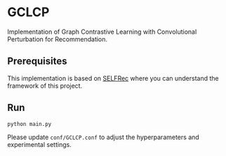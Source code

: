 # GCLCP
Implementation of Graph Contrastive Learning with Convolutional Perturbation for Recommendation.

## Prerequisites
This implementation is based on [SELFRec](https://github.com/Coder-Yu/SELFRec) where you can understand the framework of this project. 

## Run

`python main.py`

Please update `conf/GCLCP.conf` to adjust the hyperparameters and experimental settings.
